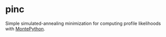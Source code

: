 # pinc
Simple simulated-annealing minimization for computing profile likelihoods with [MontePython](https://github.com/brinckmann/montepython_public).
